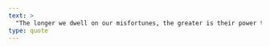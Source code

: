 ```yaml
---
text: >
  "The longer we dwell on our misfortunes, the greater is their power to harm us." - Voltaire
type: quote
---
```

